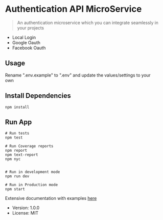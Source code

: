# Authentication API MicroService

> An authentication microservice which you can integrate seamlessly in your projects

- Local Login
- Google Oauth
- Facebook Oauth

## Usage

Rename ".env.example" to ".env" and update the values/settings to your own

## Install Dependencies
```
npm install
```

## Run App
```
# Run tests
npm test

# Run Coverage reports
npm report
npm text-report
npm nyc


# Run in development mode
npm run dev

# Run in Production mode
npm start
```



Extensive documentation with examples [here](https://documenter.getpostman.com/view/6291584/T1DqfwhW?version=latest)

- Version: 1.0.0
- License: MIT